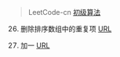 
> LeetCode-cn [初级算法](https://leetcode-cn.com/explore/interview/card/top-interview-questions-easy/)

26. 删除排序数组中的重复项 [URL](https://leetcode-cn.com/problems/remove-duplicates-from-sorted-array/description/)

66. 加一 [URL](https://leetcode-cn.com/problems/plus-one/description/)

